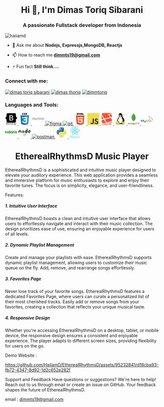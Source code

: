 <h1 align="center">Hi 🎸, I'm Dimas Toriq Sibarani</h1>
<h3 align="center">A passionate Fullstack developer from Indonesia</h3>

<p align="left"> <img src="https://komarev.com/ghpvc/?username=haiiamd&label=Profile%20views&color=0e75b6&style=flat" alt="haiiamd" /> </p>

- 💬 Ask me about **Nodejs, Expressjs,MongoDB, Reactjs**

- 📫 How to reach me **dimmts19@gmail.com**

- ⚡ Fun fact **Still think....**

<h3 align="left">Connect with me:</h3>
<p align="left">
<a href="https://www.linkedin.com/in/dimas-toriq-sibarani-5277751bb/" target="blank"><img align="center" src="https://raw.githubusercontent.com/rahuldkjain/github-profile-readme-generator/master/src/images/icons/Social/linked-in-alt.svg" alt="dimas toriq sibarani" height="30" width="40" /></a>
<a href="https://www.facebook.com/dimasthoriq.thoriq/" target="blank"><img align="center" src="https://raw.githubusercontent.com/rahuldkjain/github-profile-readme-generator/master/src/images/icons/Social/facebook.svg" alt="dimas thoriq" height="30" width="40" /></a>
<a href="https://www.instagram.com/dimmts_/" target="blank"><img align="center" src="https://raw.githubusercontent.com/rahuldkjain/github-profile-readme-generator/master/src/images/icons/Social/instagram.svg" alt="dimmtoriq" height="30" width="40" /></a>
</p>

<h3 align="left">Languages and Tools:</h3>
<p align="left"> <a href="https://getbootstrap.com" target="_blank" rel="noreferrer"> <img src="https://raw.githubusercontent.com/devicons/devicon/master/icons/bootstrap/bootstrap-plain-wordmark.svg" alt="bootstrap" width="40" height="40"/> </a> <a href="https://www.w3schools.com/css/" target="_blank" rel="noreferrer"> <img src="https://raw.githubusercontent.com/devicons/devicon/master/icons/css3/css3-original-wordmark.svg" alt="css3" width="40" height="40"/> </a> <a href="https://expressjs.com" target="_blank" rel="noreferrer"> <img src="https://raw.githubusercontent.com/devicons/devicon/master/icons/express/express-original-wordmark.svg" alt="express" width="40" height="40"/> </a> <a href="https://www.figma.com/" target="_blank" rel="noreferrer"> <img src="https://www.vectorlogo.zone/logos/figma/figma-icon.svg" alt="figma" width="40" height="40"/> </a> <a href="https://git-scm.com/" target="_blank" rel="noreferrer"> <img src="https://www.vectorlogo.zone/logos/git-scm/git-scm-icon.svg" alt="git" width="40" height="40"/> </a> <a href="https://www.w3.org/html/" target="_blank" rel="noreferrer"> <img src="https://raw.githubusercontent.com/devicons/devicon/master/icons/html5/html5-original-wordmark.svg" alt="html5" width="40" height="40"/> </a> <a href="https://developer.mozilla.org/en-US/docs/Web/JavaScript" target="_blank" rel="noreferrer"> <img src="https://raw.githubusercontent.com/devicons/devicon/master/icons/javascript/javascript-original.svg" alt="javascript" width="40" height="40"/> </a> <a href="https://laravel.com/" target="_blank" rel="noreferrer"> <img src="https://raw.githubusercontent.com/devicons/devicon/master/icons/laravel/laravel-plain-wordmark.svg" alt="laravel" width="40" height="40"/> </a> <a href="https://www.linux.org/" target="_blank" rel="noreferrer"> <img src="https://raw.githubusercontent.com/devicons/devicon/master/icons/linux/linux-original.svg" alt="linux" width="40" height="40"/> </a> <a href="https://www.mongodb.com/" target="_blank" rel="noreferrer"> <img src="https://raw.githubusercontent.com/devicons/devicon/master/icons/mongodb/mongodb-original-wordmark.svg" alt="mongodb" width="40" height="40"/> </a> <a href="https://www.mysql.com/" target="_blank" rel="noreferrer"> <img src="https://raw.githubusercontent.com/devicons/devicon/master/icons/mysql/mysql-original-wordmark.svg" alt="mysql" width="40" height="40"/> </a> <a href="https://www.nginx.com" target="_blank" rel="noreferrer"> <img src="https://raw.githubusercontent.com/devicons/devicon/master/icons/nginx/nginx-original.svg" alt="nginx" width="40" height="40"/> </a> <a href="https://nodejs.org" target="_blank" rel="noreferrer"> <img src="https://raw.githubusercontent.com/devicons/devicon/master/icons/nodejs/nodejs-original-wordmark.svg" alt="nodejs" width="40" height="40"/> </a> <a href="https://postman.com" target="_blank" rel="noreferrer"> <img src="https://www.vectorlogo.zone/logos/getpostman/getpostman-icon.svg" alt="postman" width="40" height="40"/> </a> <a href="https://www.python.org" target="_blank" rel="noreferrer"> <img src="https://raw.githubusercontent.com/devicons/devicon/master/icons/python/python-original.svg" alt="python" width="40" height="40"/> </a> <a href="https://reactjs.org/" target="_blank" rel="noreferrer"> <img src="https://raw.githubusercontent.com/devicons/devicon/master/icons/react/react-original-wordmark.svg" alt="react" width="40" height="40"/> </a> </p>




<h1 align="center">EtherealRhythmsD Music Player</h1>
<p>EtherealRhythmsD is a sophisticated and intuitive music player designed to elevate your auditory experience. This web application provides a seamless and immersive platform for music enthusiasts to explore and enjoy their favorite tunes. The focus is on simplicity, elegance, and user-friendliness.</p>

Features:
<h5>1. Intuitive User Interface</h5>
EtherealRhythmsD boasts a clean and intuitive user interface that allows users to effortlessly navigate and interact with their music collection. The design prioritizes ease of use, ensuring an enjoyable experience for users of all levels.

<h5>2. Dynamic Playlist Management</h5>
Create and manage your playlists with ease. EtherealRhythmsD supports dynamic playlist management, allowing users to customize their music queue on the fly. Add, remove, and rearrange songs effortlessly.

<h5>3. Favorites Page</h5>
Never lose track of your favorite songs. EtherealRhythmsD features a dedicated Favorites Page, where users can curate a personalized list of their most cherished tracks. Easily add or remove songs from your favorites, creating a collection that reflects your unique musical taste.

<h5>4. Responsive Design</h5>
Whether you're accessing EtherealRhythmsD on a desktop, tablet, or mobile device, the responsive design ensures a consistent and enjoyable experience. The player adapts to different screen sizes, providing flexibility for users on the go.


Demo Website : 


https://github.com/HaiIamD/EtherealRhythmsD/assets/95232841/d18cba93-fb72-4347-8d92-1d2c652e282f


Support and Feedback
Have questions or suggestions? We're here to help! Reach out to us through email or create an issue on GitHub. Your feedback shapes the future of EtherealRhythmsD.

email : dimmts19@gmail.com

